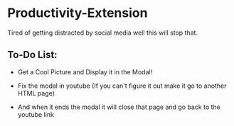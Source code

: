 # Productivity-Extension


Tired of getting distracted by social media well this will stop that. 


## To-Do List:
- Get a Cool Picture and Display it in the Modal!

- Fix the modal in youtube (If you can't figure it out make it go to another HTML page)
- And when it ends the modal it will close that page and go back to the youtube link
